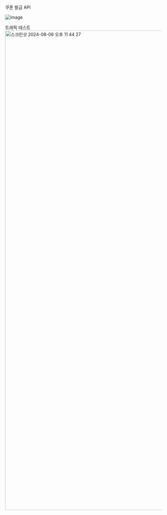 쿠폰 발급 API


![image](https://github.com/user-attachments/assets/23b3de46-3355-49ad-b93d-7fa10f500140)


트래픽 테스트
<img width="1539" alt="스크린샷 2024-08-06 오후 11 44 27" src="https://github.com/user-attachments/assets/87499e70-f20e-4d59-ac2f-efd23f8d0d95">
